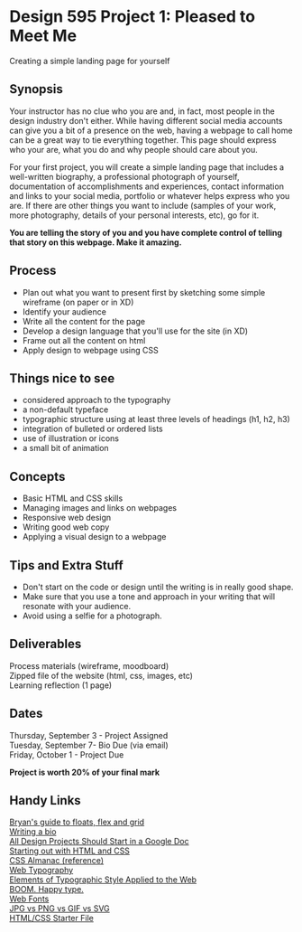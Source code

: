 # Design 595 Project 1: Pleased to Meet Me
Creating a simple landing page for yourself
## Synopsis
Your instructor has no clue who you are and, in fact, most people in the design industry don't either. While having different social media accounts can give you a bit of a presence on the web, having a webpage to call home can be a great way to tie everything together. This page should express who your are, what you do and why people should care about you.

For your first project, you will create a simple landing page that includes a well-written biography, a professional photograph of yourself, documentation of accomplishments and experiences, contact information and links to your social media, portfolio or whatever helps express who you are. If there are other things you want to include (samples of your work, more photography, details of your personal interests, etc), go for it. 

**You are telling the story of you and you have complete control of telling that story on this webpage. Make it amazing.**
## Process
- Plan out what you want to present first by sketching some simple wireframe (on paper or in XD)
- Identify your audience
- Write all the content for the page 
- Develop a design language that you'll use for the site (in XD)
- Frame out all the content on html
- Apply design to webpage using CSS
## Things nice to see
- considered approach to the typography
- a non-default typeface
- typographic structure using at least three levels of headings (h1, h2, h3)
- integration of bulleted or ordered lists
- use of illustration or icons
- a small bit of animation
## Concepts
- Basic HTML and CSS skills
- Managing images and links on webpages
- Responsive web design
- Writing good web copy 
- Applying a visual design to a webpage
## Tips and Extra Stuff
- Don't start on the code or design until the writing is in really good shape.
- Make sure that you use a tone and approach in your writing that will resonate with your audience.
- Avoid using a selfie for a photograph.
## Deliverables
Process materials (wireframe, moodboard)  
Zipped file of the website (html, css, images, etc)  
Learning reflection (1 page)  
## Dates
Thursday, September 3 - Project Assigned   
Tuesday, September 7- Bio Due (via email)  
Friday, October 1 - Project Due 

**Project is worth 20% of your final mark**
## Handy Links 
[Bryan's guide to floats, flex and grid](https://codepen.io/bryankulba/pen/mdbGoVp)  
[Writing a bio](https://99u.adobe.com/articles/64151/how-to-write-a-better-bio-professional-summary)    
[All Design Projects Should Start in a Google Doc](https://www.tedgoas.com/blog/design-in-google-docs/)   
[Starting out with HTML and CSS](https://css-tricks.com/guides/beginner/)  
[CSS Almanac (reference)](https://css-tricks.com/almanac/)  
[Web Typography](https://css-tricks.com/design-content-typography-first-look-type-nugget/)  
[Elements of Typographic Style Applied to the Web](http://webtypography.net/toc/)  
[BOOM. Happy type.](https://www.kobot.ca/blog/boom-happy-type/)   
[Web Fonts](https://css-tricks.com/understanding-web-fonts-getting/)  
[JPG vs PNG vs GIF vs SVG](https://uxdesign.cc/jpg-vs-png-vs-gif-vs-svg-aefeca89f61)   
[HTML/CSS Starter File](https://codepen.io/bryankulba/pen/oNvdQbM)  
